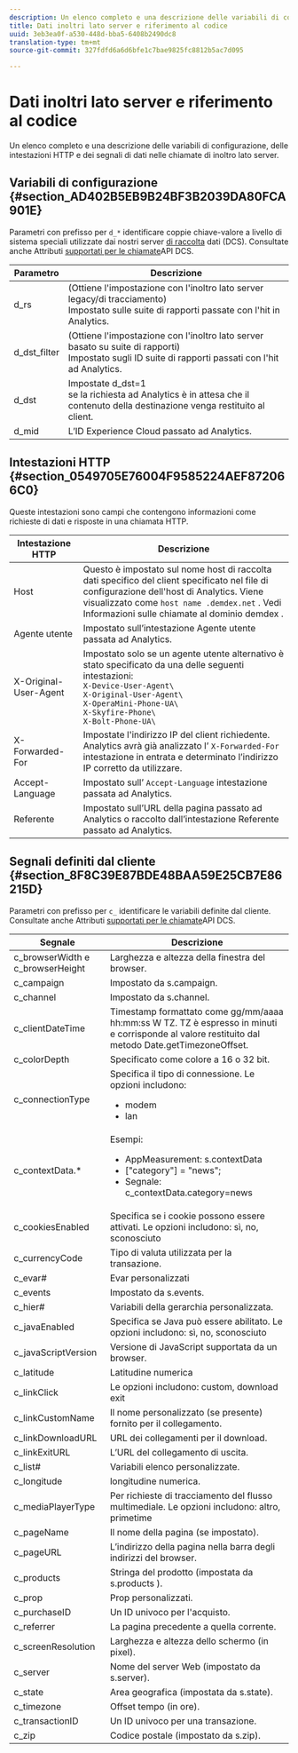 ```yaml
---
description: Un elenco completo e una descrizione delle variabili di configurazione, delle intestazioni HTTP e dei segnali di dati nelle chiamate di inoltro lato server.
title: Dati inoltri lato server e riferimento al codice
uuid: 3eb3ea0f-a530-448d-bba5-6408b2490dc8
translation-type: tm+mt
source-git-commit: 327fdfd6a6d6bfe1c7bae9825fc8812b5ac7d095

---
```



# Dati inoltri lato server e riferimento al codice

Un elenco completo e una descrizione delle variabili di configurazione, delle intestazioni HTTP e dei segnali di dati nelle chiamate di inoltro lato server.

## Variabili di configurazione {#section_AD402B5EB9B24BF3B2039DA80FCA901E}

Parametri con prefisso per `d_*` identificare coppie chiave-valore a livello di sistema speciali utilizzate dai nostri server [di raccolta](https://docs.adobe.com/content/help/en/audience-manager/user-guide/reference/system-components/components-data-collection.html) dati (DCS). Consultate anche Attributi [supportati per le chiamate](https://docs.adobe.com/content/help/en/audience-manager/user-guide/api-and-sdk-code/dcs/dcs-api-reference/dcs-keys.html)API DCS.

| Parametro | Descrizione |
|--- |--- |
| d_rs | (Ottiene l&#39;impostazione con l&#39;inoltro lato server legacy/di tracciamento) <br>Impostato sulle suite di rapporti passate con l&#39;hit in Analytics. |
| d_dst_filter | (Ottiene l&#39;impostazione con l&#39;inoltro lato server basato su suite di rapporti) <br>Impostato sugli ID suite di rapporti passati con l&#39;hit ad Analytics. |
| d_dst | Impostate d_dst=1 <br>se la richiesta ad Analytics è in attesa che il contenuto della destinazione venga restituito al client. |
| d_mid | L’ID Experience Cloud passato ad Analytics. |

## Intestazioni HTTP {#section_0549705E76004F9585224AEF872066C0}

Queste intestazioni sono campi che contengono informazioni come richieste di dati e risposte in una chiamata HTTP.

<!-- Meike, missing link in table below: "See Understanding Calls to the Demdex Domain" -->

| Intestazione HTTP | Descrizione |
|--- |--- |
| Host | Questo è impostato sul nome host di raccolta dati specifico del client specificato nel file di configurazione dell&#39;host di Analytics. Viene visualizzato come `host name .demdex.net` .  Vedi Informazioni sulle chiamate al dominio demdex . |
| Agente utente | Impostato sull’intestazione Agente utente passata ad Analytics. |
| X-Original-User-Agent | Impostato solo se un agente utente alternativo è stato specificato da una delle seguenti intestazioni: </br>`X-Device-User-Agent\ `  </br>`X-Original-User-Agent\`   </br>`X-OperaMini-Phone-UA\`   </br>`X-Skyfire-Phone\`    </br>`X-Bolt-Phone-UA\` |
| X-Forwarded-For | Impostate l&#39;indirizzo IP del client richiedente. Analytics avrà già analizzato l’ `X-Forwarded-For` intestazione in entrata e determinato l’indirizzo IP corretto da utilizzare. |
| Accept-Language | Impostato sull’ `Accept-Language` intestazione passata ad Analytics. |
| Referente | Impostato sull’URL della pagina passato ad Analytics o raccolto dall’intestazione Referente passato ad Analytics. |

## Segnali definiti dal cliente {#section_8F8C39E87BDE48BAA59E25CB7E86215D}

Parametri con prefisso per `c_` identificare le variabili definite dal cliente. Consultate anche Attributi [supportati per le chiamate](https://docs.adobe.com/content/help/en/audience-manager/user-guide/api-and-sdk-code/dcs/dcs-api-reference/dcs-keys.html)API DCS.

| Segnale | Descrizione |
|--- |--- |
| c_browserWidth e c_browserHeight | Larghezza e altezza della finestra del browser. |
| c_campaign | Impostato da s.campaign. |
| c_channel | Impostato da s.channel. |
| c_clientDateTime | Timestamp formattato come gg/mm/aaaa hh:mm:ss W TZ.    TZ è espresso in minuti e corrisponde al valore restituito dal metodo Date.getTimezoneOffset. |
| c_colorDepth | Specificato come colore a 16 o 32 bit. |
| c_connectionType | Specifica il tipo di connessione. Le opzioni includono:<ul><li>modem</li><li>lan</li></ul> |
| c_contextData.* | Esempi:<ul><li>AppMeasurement: s.contextData</li><li>[&quot;category&quot;] = &quot;news&quot;;</li><li>Segnale:  c_contextData.category=news</li></ul> |
| c_cookiesEnabled | Specifica se i cookie possono essere attivati. Le opzioni includono: sì, no, sconosciuto |
| c_currencyCode | Tipo di valuta utilizzata per la transazione. |
| c_evar# | Evar personalizzati |
| c_events | Impostato da s.events. |
| c_hier# | Variabili della gerarchia personalizzata. |
| c_javaEnabled | Specifica se Java può essere abilitato. Le opzioni includono: sì, no, sconosciuto |
| c_javaScriptVersion | Versione di JavaScript supportata da un browser. |
| c_latitude | Latitudine numerica |
| c_linkClick | Le opzioni includono: custom, download exit |
| c_linkCustomName | Il nome personalizzato (se presente) fornito per il collegamento. |
| c_linkDownloadURL | URL dei collegamenti per il download. |
| c_linkExitURL | L’URL del collegamento di uscita. |
| c_list# | Variabili elenco personalizzate. |
| c_longitude | longitudine numerica. |
| c_mediaPlayerType | Per richieste di tracciamento del flusso multimediale. Le opzioni includono:  altro, primetime |
| c_pageName | Il nome della pagina (se impostato). |
| c_pageURL | L’indirizzo della pagina nella barra degli indirizzi del browser. |
| c_products | Stringa del prodotto (impostata da s.products ). |
| c_prop | Prop personalizzati. |
| c_purchaseID | Un ID univoco per l&#39;acquisto. |
| c_referrer | La pagina precedente a quella corrente. |
| c_screenResolution | Larghezza e altezza dello schermo (in pixel). |
| c_server | Nome del server Web (impostato da s.server). |
| c_state | Area geografica (impostata da s.state). |
| c_timezone | Offset tempo (in ore). |
| c_transactionID | Un ID univoco per una transazione. |
| c_zip | Codice postale (impostato da s.zip). |
